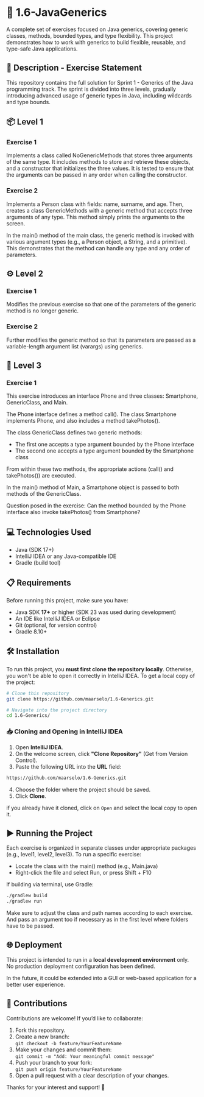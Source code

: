  # 🔧 1.6-JavaGenerics

A complete set of exercises focused on Java generics, covering generic classes, methods, bounded types, and type flexibility.
This project demonstrates how to work with generics to build flexible, reusable, and type-safe Java applications.

## 📄 Description - Exercise Statement
This repository contains the full solution for Sprint 1 - Generics of the Java programming track.
The sprint is divided into three levels, gradually introducing advanced usage of generic types in Java, including wildcards and type bounds.

## 📦 Level 1

### Exercise 1
Implements a class called NoGenericMethods that stores three arguments of the same type.
It includes methods to store and retrieve these objects, and a constructor that initializes the three values.
It is tested to ensure that the arguments can be passed in any order when calling the constructor.

### Exercise 2
Implements a Person class with fields: name, surname, and age.
Then, creates a class GenericMethods with a generic method that accepts three arguments of any type.
This method simply prints the arguments to the screen.

In the main() method of the main class, the generic method is invoked with various argument types (e.g., a Person object, a String, and a primitive).
This demonstrates that the method can handle any type and any order of parameters.

## ⚙️ Level 2
### Exercise 1
Modifies the previous exercise so that one of the parameters of the generic method is no longer generic.
### Exercise 2
Further modifies the generic method so that its parameters are passed as a variable-length argument list (varargs) using generics.

## 📱 Level 3
### Exercise 1
This exercise introduces an interface Phone and three classes: Smartphone, GenericClass, and Main.

The Phone interface defines a method call().
The class Smartphone implements Phone, and also includes a method takePhotos().

The class GenericClass defines two generic methods:
- The first one accepts a type argument bounded by the Phone interface
- The second one accepts a type argument bounded by the Smartphone class

From within these two methods, the appropriate actions (call() and takePhotos()) are executed.

In the main() method of Main, a Smartphone object is passed to both methods of the GenericClass.

Question posed in the exercise:
Can the method bounded by the Phone interface also invoke takePhotos() from Smartphone?

## 💻 Technologies Used
- Java (SDK 17+)
- IntelliJ IDEA or any Java-compatible IDE
- Gradle (build tool)

## 📋 Requirements
Before running this project, make sure you have:

- Java SDK **17+** or higher (SDK 23 was used during development)
- An IDE like IntelliJ IDEA or Eclipse
- Git (optional, for version control)
- Gradle 8.10+

## 🛠️ Installation

To run this project, you **must first clone the repository locally**. Otherwise, you won't be able to open it correctly in IntelliJ IDEA.
To get a local copy of the project:

```bash
# Clone this repository
git clone https://github.com/maarselo/1.6-Generics.git

# Navigate into the project directory
cd 1.6-Generics/
```

### 📥 Cloning and Opening in IntelliJ IDEA

1. Open **IntelliJ IDEA**.
2. On the welcome screen, click **"Clone Repository"** (Get from Version Control).
3. Paste the following URL into the **URL** field:
```bash
https://github.com/maarselo/1.6-Generics.git
```
4. Choose the folder where the project should be saved.
5. Click **Clone**.

 if you already have it cloned, click on `Open` and select the local copy to open it. 

## ▶️ Running the Project

Each exercise is organized in separate classes under appropriate packages (e.g., level1, level2, level3).
To run a specific exercise:
- Locate the class with the main() method (e.g., Main.java)
- Right-click the file and select Run, or press Shift + F10

If building via terminal, use Gradle:
```bash
./gradlew build
./gradlew run
```
Make sure to adjust the class and path names according to each exercise. And pass an argument too if necessary as in the first level where folders have to be passed.

## 🌐 Deployment

This project is intended to run in a **local development environment** only.  
No production deployment configuration has been defined.

In the future, it could be extended into a GUI or web-based application for a better user experience.

## 🤝 Contributions

Contributions are welcome! If you’d like to collaborate:

1. Fork this repository.
2. Create a new branch:  
 `git checkout -b feature/YourFeatureName`
3. Make your changes and commit them:  
 `git commit -m "Add: Your meaningful commit message"`
4. Push your branch to your fork:  
 `git push origin feature/YourFeatureName`
5. Open a pull request with a clear description of your changes.

Thanks for your interest and support! 🚀
